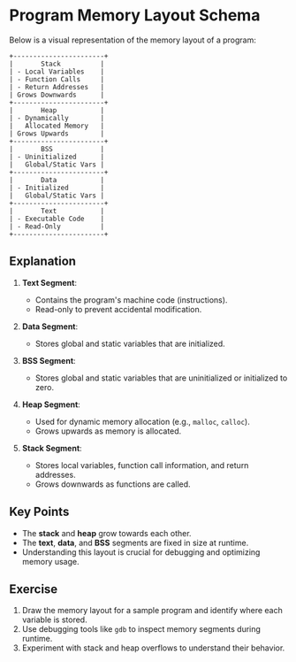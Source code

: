 # Program Memory Layout Schema

Below is a visual representation of the memory layout of a program:

```
+-----------------------+
|       Stack          |
| - Local Variables    |
| - Function Calls     |
| - Return Addresses   |
| Grows Downwards      |
+-----------------------+
|       Heap           |
| - Dynamically        |
|   Allocated Memory   |
| Grows Upwards        |
+-----------------------+
|       BSS            |
| - Uninitialized      |
|   Global/Static Vars |
+-----------------------+
|       Data           |
| - Initialized        |
|   Global/Static Vars |
+-----------------------+
|       Text           |
| - Executable Code    |
| - Read-Only          |
+-----------------------+
```

## Explanation

1. **Text Segment**:
   - Contains the program's machine code (instructions).
   - Read-only to prevent accidental modification.

2. **Data Segment**:
   - Stores global and static variables that are initialized.

3. **BSS Segment**:
   - Stores global and static variables that are uninitialized or initialized to zero.

4. **Heap Segment**:
   - Used for dynamic memory allocation (e.g., `malloc`, `calloc`).
   - Grows upwards as memory is allocated.

5. **Stack Segment**:
   - Stores local variables, function call information, and return addresses.
   - Grows downwards as functions are called.

## Key Points

- The **stack** and **heap** grow towards each other.
- The **text**, **data**, and **BSS** segments are fixed in size at runtime.
- Understanding this layout is crucial for debugging and optimizing memory usage.

## Exercise

1. Draw the memory layout for a sample program and identify where each variable is stored.
2. Use debugging tools like `gdb` to inspect memory segments during runtime.
3. Experiment with stack and heap overflows to understand their behavior.